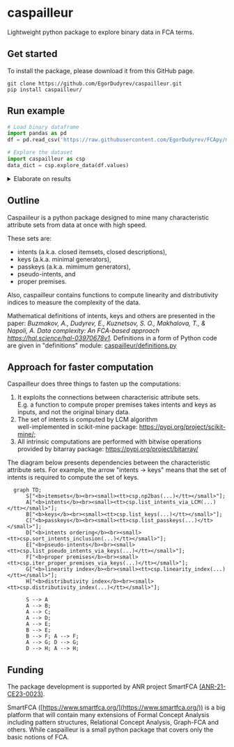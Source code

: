 # caspailleur

Lightweight python package to explore binary data in FCA terms.

## Get started

To install the package, please download it from this GitHub page.

```console
git clone https://github.com/EgorDudyrev/caspailleur.git
pip install caspailleur/
```

## Run example

```python
# Load binary dataframe
import pandas as pd
df = pd.read_csv('https://raw.githubusercontent.com/EgorDudyrev/FCApy/main/data/animal_movement.csv', index_col=0)

# Explore the dataset
import caspailleur as csp
data_dict = csp.explore_data(df.values)
```

<details><summary>Elaborate on results</summary>
<p>

### Visualize the output
By default, caspailleur outputs the data stored in FrozenSets. So we need a bit 
```python
# Prettifying the output
import re
to_print = '\n'.join([f"{k}: {v}" for k, v in data_dict.items()])
to_print = to_print.replace('frozenset()', 'set()')
for _ in re.findall(r"frozenset\(.+?\)", to_print):
    to_print = re.sub(r"frozenset\((.+?)\)", r"\g<1>", to_print)
print(to_print)
```
> intents: [set(), {0}, {1}, {2}, {0, 1}, {0, 3}, {1, 2}, {0, 1, 2, 3}]\
> keys: {set(): 0, {0}: 1, {1}: 2, {2}: 3, {3}: 5, {0, 1}: 4, {0, 2}: 7, {1, 2}: 6, {1, 3}: 7, {2, 3}: 7}\
> passkeys: {set(): 0, {0}: 1, {1}: 2, {2}: 3, {3}: 5, {0, 1}: 4, {0, 2}: 7, {1, 2}: 6, {1, 3}: 7, {2, 3}: 7}\
> pseudo_intents: {{3}: 5, {0, 2}: 7, {0, 1, 3}: 7}\
> proper_premises: {{3}: 5, {0, 2}: 7, {1, 3}: 7, {2, 3}: 7}\
> intents_ordering: [set(), {0}, {0}, {0}, {1, 2}, {1}, {2, 3}, {4, 5, 6}]\
> linearity: 0.6428571428571429\
> distributivity: 0.75

### Dataset

The example dataset contains 16 rows (a.k.a. objects) and 4 columns (a.k.a. attributes).
The rows represent animals, and the columns show the actions the animals can perform.
For example, "dove" can "fly", but cannot "hunt".

```python
print(df.to_markdown().replace('1','X').replace('0',' '))
```
|       |   fly |   hunt |   run |   swim |
|:------|------:|-------:|------:|-------:|
| dove  |     X |        |       |        |
| hen   |       |        |       |        |
| duck  |     X |        |       |      X |
| goose |     X |        |       |      X |
| owl   |     X |      X |       |        |
| hawk  |     X |      X |       |        |
| eagle |     X |      X |       |        |
| fox   |       |      X |     X |        |
| dog   |       |        |     X |        |
| wolf  |       |      X |     X |        |
| cat   |       |      X |     X |        |
| tiger |       |      X |     X |        |
| lion  |       |      X |     X |        |
| horse |       |        |     X |        |
| zebra |       |        |     X |        |
| cow   |       |        |       |        |


### Verbose functions
First, let us define functions to match column indices with column names. 
```python
def verbose(indices, names, empty_symbol='∅'):
    return ', '.join([names[i] for i in sorted(indices)]) if indices else empty_symbol

def unpack_gens_dict(gens_dict, intents, show_difference: bool = True):
    dct = {k: intents[intent_i] for k, intent_i in gens_dict.items()}
    if show_difference:
        return {k: v-k for k, v in dct.items()}
    return dct
```

### Intents
Intents are maximal attribute sets that describe specific subsets of objects.
Intents are also known as "closed descriptions" and "closed itemsets".

```python
print('\n'.join([verbose(intent, df.columns) for intent in data_dict['intents']]))
```
> ∅\
> fly\
> hunt\
> run\
> fly, hunt\
> fly, swim\
> hunt, run\
> fly, hunt, run, swim

For example, attributes "fly, swim" are _all_ the attributes that describe "duck, goose".  

### Intents ordering

Intents can be ordered by set inclusion operation. Their order can be represented with line diagram:

```mermaid
graph TD; A[fa:fa-empty-set];
B[fly];
C[hunt];
D[run];
E[fly, hunt];
F[fly, swim];
G[hunt, run];
H[fly, hunt, run, swim];A --> B;
A --> C;
A --> D;
B --> E;
C --> E;
B --> F;
C --> G;
D --> G;
E --> H;
F --> H;
G --> H;
```

The diagram was constructed with the following code: 

```python
def construct_mermaid_diagram(ordering, intents):
    node_names = 'ABCDEFGHIJKLMNOPQRSTUVWXYZ'

    defining_nodes = '\n'.join([
        f'{node_name}[{verbose(intent, df.columns, empty_symbol="fa:fa-empty-set")}];'
        for node_name, intent in zip(node_names, intents)]
    )

    defining_edges = '\n'.join([
        f'{node_names[parent_i]} --> {node_names[intent_i]};'
        for intent_i, parents in enumerate(ordering) for parent_i in parents]
    )
    
    diagram = f"graph TD; "+defining_nodes + defining_edges
    return diagram

print(construct_mermaid_diagram(data_dict['intents_ordering'], data_dict['intents']))
```

### Keys and passkeys

Keys are minimal subsets of attributes that describe specific subsets of objects.
And passkeys are keys of minimal cardinality.

So keys and passkeys are equivalent to intents (w.r.t. what objects they describe), but are smaller in size. 


```python
print('\n'.join([
    verbose(k, df.columns)+' ~ '+verbose(v, df.columns)
    for k, v in unpack_gens_dict(data_dict['keys'], data_dict['intents'], show_difference=False).items()
    if k != v
]))
```
> swim ~ fly, swim\
> fly, run ~ fly, hunt, run, swim\
> hunt, swim ~ fly, hunt, run, swim\
> run, swim ~ fly, hunt, run, swim

Here are examples of keys in the dataset that differ from their corresponding intents.
For example, both "swim" and "fly, swim" describe the same objects "duck, goose" (so they are equivalent).
But the former is a minimal subset (therefore a key), and the latter is a maximal subset (therefore an intent).  

In this example, the sets of keys and passkeys are the same. But they can differ on bigger datasets.

### Proper premises

The set of proper premises form a direct (or iteration-free) base of implications. 
Thus, al implications in the dataset can be obtained with a single application of Armstrong rules
to the proper premise implications. 

```python
print('\n'.join([
    verbose(k, df.columns)+' -> '+verbose(v, df.columns)
    for k, v in unpack_gens_dict(data_dict['proper_premises'], data_dict['intents'], show_difference=True).items()
]))
```
> swim -> fly\
> fly, run -> hunt, swim\
> hunt, swim -> fly, run\
> run, swim -> fly, hunt

Example shows that, according to the dataset, every animal who can swim can fly.
And every animal who can fly and run can also hunt and swim.

### Pseudo-intents

Pseudo-intents are subsets of attributes. The set of pseudo-intents forms an implication basis of minimum cardinality.

```python
print('\n'.join([
    verbose(k, df.columns)+' -> '+verbose(v, df.columns)
    for k, v in unpack_gens_dict(data_dict['pseudo_intents'], data_dict['intents'], show_difference=True).items()
]))
```
> swim -> fly\
> fly, run -> hunt, swim\
> fly, hunt, swim -> run

Note that there are 4 proper premises in the dataset, and only 3 pseudo-intents. 
So the set of pseudo-intents gives smaller amount of implication. 

### Complexity indices

Complexity indices are FCA-based tools to measure the complexity of the dataset. 

Linearity index shows the percentage of comparable pairs of intents in a lattice.
And distributivity index shows the percentage of pairs of intents, such that their union is also an intent.

```python
for k in ['linearity', 'distributivity']:
    print(k, data_dict[k])
```
> linearity 0.6428571428571429\
> distributivity 0.75

</p>
</details>


## Outline

Caspaiileur is a python package designed to mine many characteristic attribute sets from data at once with high speed.

These sets are:
* intents (a.k.a. closed itemsets, closed descriptions),
* keys (a.k.a. minimal generators),
* passkeys (a.k.a. mimimum generators),
* pseudo-intents, and
* proper premises.

Also, caspailleur contains functions to compute linearity and distributivity indices to measure the complexity of the data.

Mathematical definitions of intents, keys and others are presented in the paper:
_Buzmakov, A., Dudyrev, E., Kuznetsov, S. O., Makhalova, T., & Napoli, A. Data complexity: An FCA-based approach https://hal.science/hal-03970678v1._
Definitions in a form of Python code are given in "definitions" module: [caspailleur/definitions.py](https://github.com/EgorDudyrev/caspailleur/blob/cbcb75aedbbe80db56b4dbb086b2419c9bc2194c/caspailleur/definitions.py)

## Approach for faster computation

Caspailleur does three things to fasten up the computations:
1. It exploits the connections between characterisic attribute sets.\
E.g. a function to compute proper premises takes intents and keys as inputs, and not the original binary data.
2. The set of intents is computed by LCM algorithm\
well-implemented in scikit-mine package: https://pypi.org/project/scikit-mine/;
3. All intrinsic computations are performed with bitwise operations\
provided by bitarray package: https://pypi.org/project/bitarray/


The diagram below presents dependencies between the characteristic attribute sets. For example, the arrow "intents -> keys" means that the set of intents is required to compute the set of keys.
```mermaid
  graph TD;
      S["<b>itemsets</b><br><small><tt>csp.np2bas(...)</tt></small>"];
      A["<b>intents</b><br><small><tt>csp.list_intents_via_LCM(...)</tt></small>"];
      B["<b>keys</b><br><small><tt>csp.list_keys(...)</tt></small>"];
      C["<b>passkeys</b><br><small><tt>csp.list_passkeys(...)</tt></small>"];
      D["<b>intents ordering</b><br><small><tt>csp.sort_intents_inclusion(...)</tt></small>"]; 
      E["<b>pseudo-intents</b><br><small><tt>csp.list_pseudo_intents_via_keys(...)</tt></small>"];
      F["<b>proper premises</b><br><small><tt>csp.iter_proper_premises_via_keys(...)</tt></small>"];
      G["<b>linearity index</b><br><small><tt>csp.linearity_index(...)</tt></small>"];
      H["<b>distributivity index</b><br><small><tt>csp.distributivity_index(...)</tt></small>"];
      
      S --> A
      A --> B;
      A --> C;
      A --> D;
      A --> E; 
      B --> E;  
      B --> F; A --> F; 
      A --> G; D --> G;
      D --> H; A --> H; 
```

## Funding

The package development is supported by ANR project SmartFCA [(ANR-21-CE23-0023)](https://anr.fr/Projet-ANR-21-CE23-0023).

SmartFCA ([https://www.smartfca.org/](https://www.smartfca.org/)) is a big platform that will contain many extensions
of Formal Concept Analysis including pattern structures, Relational Concept Analysis, Graph-FCA and others. 
While caspailleur is a small python package that covers only the basic notions of FCA. 
